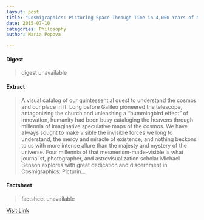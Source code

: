 ```yaml
---
layout: post
title: "Cosmigraphics: Picturing Space Through Time in 4,000 Years of Mapping the Universe"
date: 2015-07-10
categories: Philosophy
author: Maria Popova

---
```



#### Digest
>digest unavailable

#### Extract
>A visual catalog of our quintessential quest to understand the cosmos and our place in it. Long before Galileo pioneered the telescope, antagonizing the church and unleashing a &#8220;hummingbird effect&#8221; of innovation, humanity had been busy cataloging the heavens through millennia of imaginative speculative maps of the cosmos. We have always sought to make visible the invisible forces we long to understand, the mercy and miracle of existence, and nothing beckons to us with more intense allure than the majesty and mystery of the universe. Four millennia of that mesmerism-made-visible is what journalist, photographer, and astrovisualization scholar Michael Benson explores with great dedication and discernment in Cosmigraphics: Picturin...

#### Factsheet
>factsheet unavailable

[Visit Link](http://feedproxy.google.com/~r/brainpickings/rss/~3/R7xjZtj7Fvk/)


